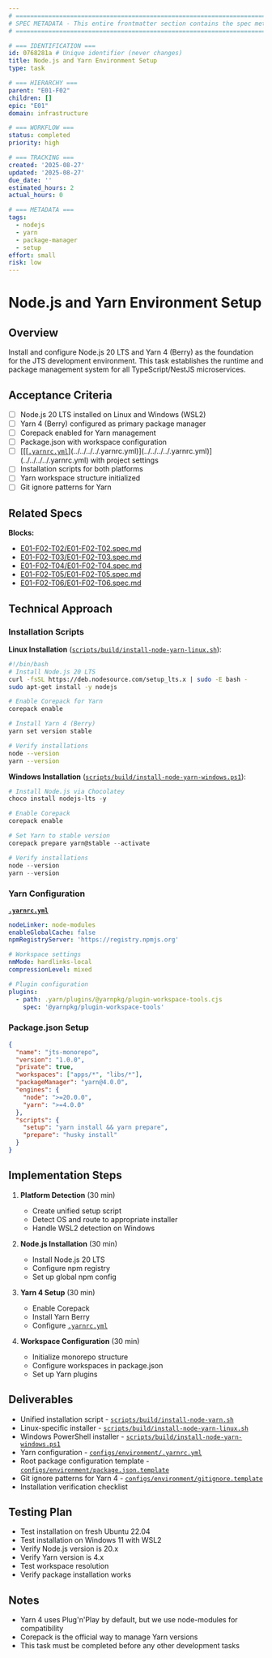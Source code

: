 ```yaml
---
# ============================================================================
# SPEC METADATA - This entire frontmatter section contains the spec metadata
# ============================================================================

# === IDENTIFICATION ===
id: 0768281a # Unique identifier (never changes)
title: Node.js and Yarn Environment Setup
type: task

# === HIERARCHY ===
parent: "E01-F02"
children: []
epic: "E01"
domain: infrastructure

# === WORKFLOW ===
status: completed
priority: high

# === TRACKING ===
created: '2025-08-27'
updated: '2025-08-27'
due_date: ''
estimated_hours: 2
actual_hours: 0

# === METADATA ===
tags:
  - nodejs
  - yarn
  - package-manager
  - setup
effort: small
risk: low
---
```


# Node.js and Yarn Environment Setup

## Overview

Install and configure Node.js 20 LTS and Yarn 4 (Berry) as the foundation for the JTS development environment. This task establishes the runtime and package management system for all TypeScript/NestJS microservices.

## Acceptance Criteria

- [ ] Node.js 20 LTS installed on Linux and Windows (WSL2)
- [ ] Yarn 4 (Berry) configured as primary package manager
- [ ] Corepack enabled for Yarn management
- [ ] Package.json with workspace configuration
- [ ] [[[[`.yarnrc.yml`](../../../../.yarnrc.yml)](../../../../.yarnrc.yml)](../../../../.yarnrc.yml)](../../../../.yarnrc.yml) with project settings
- [ ] Installation scripts for both platforms
- [ ] Yarn workspace structure initialized
- [ ] Git ignore patterns for Yarn

## Related Specs

**Blocks:**
- [E01-F02-T02/E01-F02-T02.spec.md](../E01-F02-T02/spec.md)
- [E01-F02-T03/E01-F02-T03.spec.md](../E01-F02-T03/spec.md)
- [E01-F02-T04/E01-F02-T04.spec.md](../E01-F02-T04/spec.md)
- [E01-F02-T05/E01-F02-T05.spec.md](../E01-F02-T05/spec.md)
- [E01-F02-T06/E01-F02-T06.spec.md](../E01-F02-T06/spec.md)

## Technical Approach

### Installation Scripts

**Linux Installation** ([`scripts/build/install-node-yarn-linux.sh`](scripts/build/install-node-yarn-linux.sh)):

```bash
#!/bin/bash
# Install Node.js 20 LTS
curl -fsSL https://deb.nodesource.com/setup_lts.x | sudo -E bash -
sudo apt-get install -y nodejs

# Enable Corepack for Yarn
corepack enable

# Install Yarn 4 (Berry)
yarn set version stable

# Verify installations
node --version
yarn --version
```

**Windows Installation** ([`scripts/build/install-node-yarn-windows.ps1`](scripts/build/install-node-yarn-windows.ps1)):

```powershell
# Install Node.js via Chocolatey
choco install nodejs-lts -y

# Enable Corepack
corepack enable

# Set Yarn to stable version
corepack prepare yarn@stable --activate

# Verify installations
node --version
yarn --version
```

### Yarn Configuration

**[`.yarnrc.yml`](../../../../.yarnrc.yml)**

```yaml
nodeLinker: node-modules
enableGlobalCache: false
npmRegistryServer: 'https://registry.npmjs.org'

# Workspace settings
nmMode: hardlinks-local
compressionLevel: mixed

# Plugin configuration
plugins:
  - path: .yarn/plugins/@yarnpkg/plugin-workspace-tools.cjs
    spec: '@yarnpkg/plugin-workspace-tools'
```

### Package.json Setup

```json
{
  "name": "jts-monorepo",
  "version": "1.0.0",
  "private": true,
  "workspaces": ["apps/*", "libs/*"],
  "packageManager": "yarn@4.0.0",
  "engines": {
    "node": ">=20.0.0",
    "yarn": ">=4.0.0"
  },
  "scripts": {
    "setup": "yarn install && yarn prepare",
    "prepare": "husky install"
  }
}
```

## Implementation Steps

1. **Platform Detection** (30 min)
   - Create unified setup script
   - Detect OS and route to appropriate installer
   - Handle WSL2 detection on Windows

2. **Node.js Installation** (30 min)
   - Install Node.js 20 LTS
   - Configure npm registry
   - Set up global npm config

3. **Yarn 4 Setup** (30 min)
   - Enable Corepack
   - Install Yarn Berry
   - Configure [`.yarnrc.yml`](../../../../.yarnrc.yml)

4. **Workspace Configuration** (30 min)
   - Initialize monorepo structure
   - Configure workspaces in package.json
   - Set up Yarn plugins

## Deliverables

- Unified installation script - [`scripts/build/install-node-yarn.sh`](../../../../scripts/build/install-node-yarn.sh)
- Linux-specific installer - [`scripts/build/install-node-yarn-linux.sh`](../../../../scripts/build/install-node-yarn-linux.sh)
- Windows PowerShell installer - [`scripts/build/install-node-yarn-windows.ps1`](../../../../scripts/build/install-node-yarn-windows.ps1)
- Yarn configuration - [`configs/environment/.yarnrc.yml`](../../../../.yarnrc.yml)
- Root package configuration template - [`configs/environment/package.json.template`](../../../../configs/environment/package.json.template)
- Git ignore patterns for Yarn 4 - [`configs/environment/gitignore.template`](../../../../configs/environment/gitignore.template)
- Installation verification checklist

## Testing Plan

- Test installation on fresh Ubuntu 22.04
- Test installation on Windows 11 with WSL2
- Verify Node.js version is 20.x
- Verify Yarn version is 4.x
- Test workspace resolution
- Verify package installation works

## Notes

- Yarn 4 uses Plug'n'Play by default, but we use node-modules for compatibility
- Corepack is the official way to manage Yarn versions
- This task must be completed before any other development tasks
